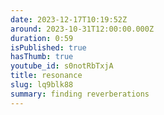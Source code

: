 ```yaml
---
date: 2023-12-17T10:19:52Z
around: 2023-10-31T12:00:00.000Z
duration: 0:59
isPublished: true
hasThumb: true
youtube_id: s0notRbTxjA
title: resonance
slug: lq9blk88
summary: finding reverberations
---
```

